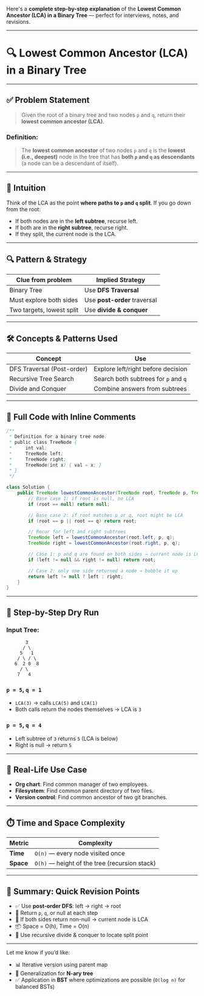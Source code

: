 Here's a **complete step-by-step explanation** of the **Lowest Common Ancestor (LCA) in a Binary Tree** — perfect for interviews, notes, and revisions.

---

# 🔍 Lowest Common Ancestor (LCA) in a Binary Tree

---

## ✅ Problem Statement

> Given the root of a binary tree and two nodes `p` and `q`, return their **lowest common ancestor (LCA)**.

### Definition:

> The **lowest common ancestor** of two nodes `p` and `q` is the **lowest (i.e., deepest)** node in the tree that has **both `p` and `q` as descendants** (a node can be a descendant of itself).

---

## 🧠 Intuition

Think of the LCA as the point **where paths to `p` and `q` split**. If you go down from the root:

* If both nodes are in the **left subtree**, recurse left.
* If both are in the **right subtree**, recurse right.
* If they split, the current node is the LCA.

---

## 🔍 Pattern & Strategy

| Clue from problem         | Implied Strategy             |
| ------------------------- | ---------------------------- |
| Binary Tree               | Use **DFS Traversal**        |
| Must explore both sides   | Use **post-order** traversal |
| Two targets, lowest split | Use **divide & conquer**     |

---

## 🛠️ Concepts & Patterns Used

| Concept                    | Use                                  |
| -------------------------- | ------------------------------------ |
| DFS Traversal (Post-order) | Explore left/right before decision   |
| Recursive Tree Search      | Search both subtrees for `p` and `q` |
| Divide and Conquer         | Combine answers from subtrees        |

---

## 🧰 Full Code with Inline Comments

```java
/**
 * Definition for a binary tree node.
 * public class TreeNode {
 *     int val;
 *     TreeNode left;
 *     TreeNode right;
 *     TreeNode(int x) { val = x; }
 * }
 */

class Solution {
    public TreeNode lowestCommonAncestor(TreeNode root, TreeNode p, TreeNode q) {
        // Base case 1: if root is null, no LCA
        if (root == null) return null;

        // Base case 2: if root matches p or q, root might be LCA
        if (root == p || root == q) return root;

        // Recur for left and right subtrees
        TreeNode left = lowestCommonAncestor(root.left, p, q);
        TreeNode right = lowestCommonAncestor(root.right, p, q);

        // Case 1: p and q are found on both sides → current node is LCA
        if (left != null && right != null) return root;

        // Case 2: only one side returned a node → bubble it up
        return left != null ? left : right;
    }
}
```

---

## 🔄 Step-by-Step Dry Run

### Input Tree:

```
       3
      / \
     5   1
    / \ / \
   6  2 0  8
     / \
    7   4
```

### `p = 5`, `q = 1`

* `LCA(3)` → calls `LCA(5)` and `LCA(1)`
* Both calls return the nodes themselves → LCA is `3`

### `p = 5`, `q = 4`

* Left subtree of `3` returns `5` (LCA is below)
* Right is null → return `5`

---

## 🧠 Real-Life Use Case

* **Org chart**: Find common manager of two employees.
* **Filesystem**: Find common parent directory of two files.
* **Version control**: Find common ancestor of two git branches.

---

## ⏱️ Time and Space Complexity

| Metric    | Complexity                                    |
| --------- | --------------------------------------------- |
| **Time**  | `O(n)` — every node visited once              |
| **Space** | `O(h)` — height of the tree (recursion stack) |

---

## 📌 Summary: Quick Revision Points

* ✅ Use **post-order DFS**: left → right → root
* 🔁 Return `p`, `q`, or null at each step
* 🧠 If both sides return non-null → current node is LCA
* 📦 Space = O(h), Time = O(n)
* 🔁 Use recursive divide & conquer to locate split point

---

Let me know if you’d like:

* 📊 Iterative version using parent map
* 🧠 Generalization for **N-ary tree**
* ✅ Application in **BST** where optimizations are possible (`O(log n)` for balanced BSTs)
